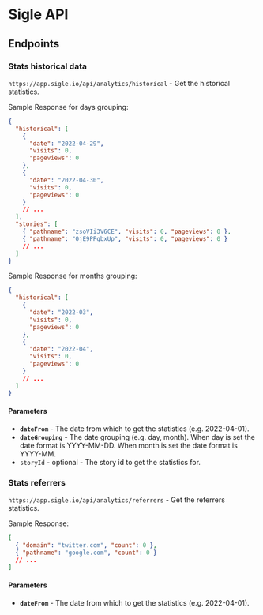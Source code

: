 # Sigle API

## Endpoints

### Stats historical data

`https://app.sigle.io/api/analytics/historical` - Get the historical statistics.

Sample Response for days grouping:

```json
{
  "historical": [
    {
      "date": "2022-04-29",
      "visits": 0,
      "pageviews": 0
    },
    {
      "date": "2022-04-30",
      "visits": 0,
      "pageviews": 0
    }
    // ...
  ],
  "stories": [
    { "pathname": "zsoVIi3V6CE", "visits": 0, "pageviews": 0 },
    { "pathname": "0jE9PPqbxUp", "visits": 0, "pageviews": 0 }
    // ...
  ]
}
```

Sample Response for months grouping:

```json
{
  "historical": [
    {
      "date": "2022-03",
      "visits": 0,
      "pageviews": 0
    },
    {
      "date": "2022-04",
      "visits": 0,
      "pageviews": 0
    }
    // ...
  ]
}
```

#### Parameters

- **`dateFrom`** - The date from which to get the statistics (e.g. 2022-04-01).
- **`dateGrouping`** - The date grouping (e.g. day, month). When day is set the date format is YYYY-MM-DD. When month is set the date format is YYYY-MM.
- `storyId` - optional - The story id to get the statistics for.

### Stats referrers

`https://app.sigle.io/api/analytics/referrers` - Get the referrers statistics.

Sample Response:

```json
[
  { "domain": "twitter.com", "count": 0 },
  { "pathname": "google.com", "count": 0 }
  // ...
]
```

#### Parameters

- **`dateFrom`** - The date from which to get the statistics (e.g. 2022-04-01).
